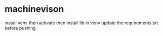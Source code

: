 # machinevison
install venv 
then activate
then install lib in venv
update the requirements.txt before pushing
